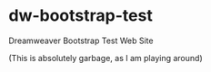 # dw-bootstrap-test
Dreamweaver Bootstrap Test Web Site

(This is absolutely garbage, as I am playing around)
